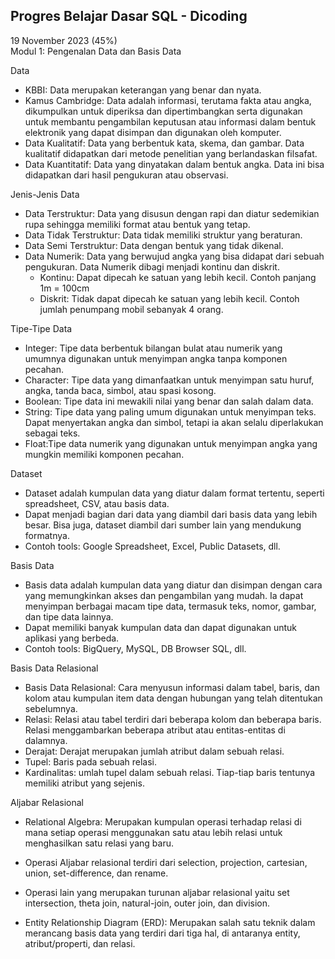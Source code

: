 ## Progres Belajar Dasar SQL - Dicoding

19 November 2023 (45%)  
Modul 1: Pengenalan Data dan Basis Data

Data  
- KBBI: Data merupakan keterangan yang benar dan nyata.
- Kamus Cambridge: Data adalah informasi, terutama fakta atau angka, dikumpulkan untuk diperiksa dan dipertimbangkan serta digunakan untuk membantu pengambilan keputusan atau informasi dalam bentuk elektronik yang dapat disimpan dan digunakan oleh komputer.
- Data Kualitatif: Data yang berbentuk kata, skema, dan gambar. Data kualitatif didapatkan dari metode penelitian yang berlandaskan filsafat.
- Data Kuantitatif: Data yang dinyatakan dalam bentuk angka. Data ini bisa didapatkan dari hasil pengukuran atau observasi.

Jenis-Jenis Data  
- Data Terstruktur: Data yang disusun dengan rapi dan diatur sedemikian rupa sehingga memiliki format atau bentuk yang tetap.
- Data Tidak Terstruktur: Data tidak memiliki struktur yang beraturan.
- Data Semi Terstruktur: Data dengan bentuk yang tidak dikenal.
- Data Numerik: Data yang berwujud angka yang bisa didapat dari sebuah pengukuran. Data Numerik dibagi menjadi kontinu dan diskrit.
  - Kontinu: Dapat dipecah ke satuan yang lebih kecil. Contoh panjang 1m = 100cm
  - Diskrit: Tidak dapat dipecah ke satuan yang lebih kecil. Contoh jumlah penumpang mobil sebanyak 4 orang.

Tipe-Tipe Data  
- Integer: Tipe data berbentuk bilangan bulat atau numerik yang umumnya digunakan untuk menyimpan angka tanpa komponen pecahan.
- Character: Tipe data yang dimanfaatkan untuk menyimpan satu huruf, angka, tanda baca, simbol, atau spasi kosong.
- Boolean: Tipe data ini mewakili nilai yang benar dan salah dalam data.
- String: Tipe data yang paling umum digunakan untuk menyimpan teks. Dapat menyertakan angka dan simbol, tetapi ia akan selalu diperlakukan sebagai teks.
- Float:Tipe data numerik yang digunakan untuk menyimpan angka yang mungkin memiliki komponen pecahan.

Dataset  
- Dataset adalah kumpulan data yang diatur dalam format tertentu, seperti spreadsheet, CSV, atau basis data.
- Dapat menjadi bagian dari data yang diambil dari basis data yang lebih besar. Bisa juga, dataset diambil dari sumber lain yang mendukung formatnya.
- Contoh tools: Google Spreadsheet, Excel, Public Datasets, dll.

Basis Data
- Basis data adalah kumpulan data yang diatur dan disimpan dengan cara yang memungkinkan akses dan pengambilan yang mudah. Ia dapat menyimpan berbagai macam tipe data, termasuk teks, nomor, gambar, dan tipe data lainnya.
- Dapat memiliki banyak kumpulan data dan dapat digunakan untuk aplikasi yang berbeda.
- Contoh tools: BigQuery, MySQL, DB Browser SQL, dll.

Basis Data Relasional  
- Basis Data Relasional: Cara menyusun informasi dalam tabel, baris, dan kolom atau kumpulan item data dengan hubungan yang telah ditentukan sebelumnya.
- Relasi: Relasi atau tabel terdiri dari beberapa kolom dan beberapa baris. Relasi menggambarkan beberapa atribut atau entitas-entitas di dalamnya.
- Derajat: Derajat merupakan jumlah atribut dalam sebuah relasi.
- Tupel: Baris pada sebuah relasi.
- Kardinalitas: umlah tupel dalam sebuah relasi. Tiap-tiap baris tentunya memiliki atribut yang sejenis.

Aljabar Relasional  
- Relational Algebra: Merupakan kumpulan operasi terhadap relasi di mana setiap operasi menggunakan satu atau lebih relasi untuk menghasilkan satu relasi yang baru.
- Operasi Aljabar relasional terdiri dari selection, projection, cartesian, union, set-difference, dan rename.
-  Operasi lain yang merupakan turunan aljabar relasional yaitu set intersection, theta join, natural-join, outer join, dan division.

- Entity Relationship Diagram (ERD): Merupakan salah satu teknik dalam merancang basis data yang terdiri dari tiga hal, di antaranya entity, atribut/properti, dan relasi.
